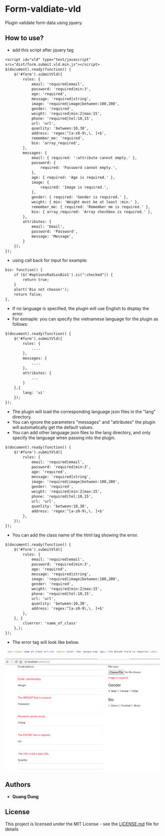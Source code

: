 # Form-valdiate-vld

Plugin validate form data using jquery. 

## How to use?

* add this script after jquery tag
```
<script id="vld" type="text/javascript" src="dist/form.submit.vld.min.js"></script>
$(document).ready(function() {
    $('#form').submitVld({
        rules: {
            email: 'required|email',
            password: 'required|min:3',
            age: 'required',
            message: 'required|string',
            image: 'required|image|between:100,200',
            gender: 'required',
            weight: 'required|min:2|max:15',
            phone: 'required|tel:10,15',
            url: 'url',
            quanlity: 'between:10,30',
            address: 'regex:^[a-z0-9\,\. ]+$',
            remember_me: 'required',
            bio: 'array_required',
        },
        messages: {
            email: { required: ':attribute cannot empty.' },
            password: {
                required: 'Password cannot empty.',
            },
            age: { required: 'Age is required.' },
            image: {
                required: 'Image is required.',
            },
            gender: { required: 'Gender is required.' },
            weight: { min: 'Weight must be at least :min.' },
            remember_me: { required: 'Remember me is required.' },
            bio: { array_required: 'Array checkbox is required.' },
        },
        attributes: {
            email: 'Email',
            password: 'Password',
            message: 'Message',
        }
    });
});
```
* using call back for input for example:
```
bio: function() {
    if ($('#optionsRadiosBio1').is(":checked")) {
        return true;
    }
    alert('Bio not choose!');
    return false;
},
```
* If no language is specified, the plugin will use English to display the error.
* For exmaple: you can specify the vietnamese language for the plugin as follows:
```
$(document).ready(function() {
    $('#form').submitVld({
        rules: {
            ....
        },
        messages: {
            ....
        },
        attributes: {
            ...
        }
    },{
        lang: 'vi'
    });
});
```

* The plugin will load the corresponding language json files in the "lang" directory.
* You can ignore the parameters "messages" and "attributes" the plugin will automatically get the default values.
* You can add other language json files to the lang directory, and only specify the language when passing into the plugin.
```
$(document).ready(function() {
    $('#form').submitVld({
        rules: {
            email: 'required|email',
            password: 'required|min:3',
            age: 'required',
            message: 'required|string',
            image: 'required|image|between:100,200',
            gender: 'required',
            weight: 'required|min:2|max:15',
            phone: 'required|tel:10,15',
            url: 'url',
            quanlity: 'between:10,30',
            address: 'regex:^[a-z0-9\,\. ]+$'
        },
    });
});
```

* You can add the class name of the html tag showing the error.
```
$(document).ready(function() {
    $('#form').submitVld({
        rules: {
            email: 'required|email',
            password: 'required|min:3',
            age: 'required',
            message: 'required|string',
            image: 'required|image|between:100,200',
            gender: 'required',
            weight: 'required|min:2|max:15',
            phone: 'required|tel:10,15',
            url: 'url',
            quanlity: 'between:10,30',
            address: 'regex:^[a-z0-9\,\. ]+$'
        },
    }, {
        clserror: 'name_of_class'
    },);
});
```

* The error tag will look like below.

![demo](https://github.com/larint/form-validate-vld/blob/master/form/image/tag_error.png)

![demo](https://github.com/larint/form-validate-vld/blob/master/form/image/vld.png)

## Authors

* **Quang Dung**

## License

This project is licensed under the MIT License - see the [LICENSE.md](LICENSE.md) file for details
